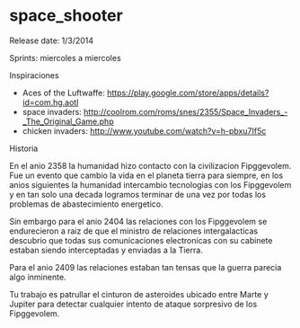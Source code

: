 space_shooter
=============

Release date: 1/3/2014

Sprints: miercoles a miercoles

Inspiraciones
* Aces of the Luftwaffe: https://play.google.com/store/apps/details?id=com.hg.aotl
* space invaders: http://coolrom.com/roms/snes/2355/Space_Invaders_-_The_Original_Game.php
* chicken invaders: http://www.youtube.com/watch?v=h-pbxu7If5c

Historia

En el anio 2358 la humanidad hizo contacto con la civilizacion Fipggevolem. Fue un evento que cambio la vida en el planeta tierra para siempre, en los anios siguientes la humanidad intercambio tecnologias con los Fipggevolem y en tan solo una decada logramos terminar de una vez por todas los problemas de abastecimiento energetico.

Sin embargo para el anio 2404 las relaciones con los Fipggevolem se endurecieron a raiz de que el ministro de relaciones intergalacticas descubrio que todas sus comunicaciones electronicas con su cabinete estaban siendo interceptadas y enviadas a la Tierra.

Para el anio 2409 las relaciones estaban tan tensas que la guerra parecia algo inminente.

Tu trabajo es patrullar el cinturon de asteroides ubicado entre Marte y Jupiter para detectar cualquier intento de ataque sorpresivo de los Fipggevolem. 

